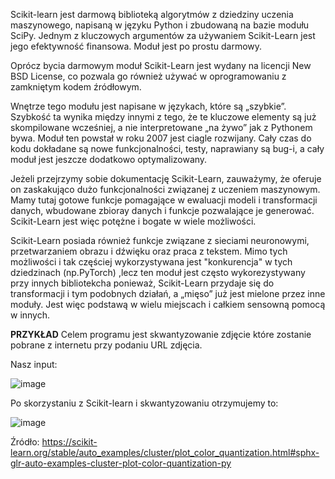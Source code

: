 Scikit-learn jest darmową biblioteką algorytmów z dziedziny uczenia maszynowego, napisaną w języku Python i zbudowaną na bazie modułu SciPy.
Jednym z kluczowych argumentów za używaniem Scikit-Learn jest jego efektywność finansowa. Moduł jest po prostu darmowy.


Oprócz bycia darmowym moduł Scikit-Learn jest wydany na licencji New BSD License, co pozwala go również używać w oprogramowaniu z zamkniętym kodem źródłowym.


Wnętrze tego modułu jest napisane w językach, które są „szybkie”. Szybkość ta wynika między innymi z tego,
że te kluczowe elementy są już skompilowane wcześniej, a nie interpretowane „na żywo” jak z Pythonem bywa.
Moduł ten powstał w roku 2007 jest ciagle rozwijany. Cały czas do kodu dokładane są nowe funkcjonalności,
testy, naprawiany są bug-i, a cały moduł jest jeszcze dodatkowo optymalizowany.


Jeżeli przejrzymy sobie dokumentację Scikit-Learn, zauważymy, że oferuje on zaskakująco dużo funkcjonalności związanej z uczeniem maszynowym.
 Mamy tutaj gotowe funkcje pomagające w ewaluacji modeli i transformacji danych, wbudowane zbioray danych i funkcje pozwalające je generować. Scikit-Learn jest więc potężne i bogate w wiele możliwości.


Scikit-Learn posiada również funkcje związane z sieciami neuronowymi, przetwarzaniem obrazu i dźwięku oraz praca z tekstem. Mimo tych możliwości i tak częściej wykorzystywana jest "konkurencja" w tych dziedzinach (np.PyTorch) ,lecz ten moduł jest często wykorezystywany przy innych bibliotekcha ponieważ, Scikit-Learn przydaje się do transformacji i tym podobnych działań, a „mięso” już jest mielone przez inne moduły. Jest więc podstawą w wielu miejscach i całkiem sensowną pomocą w innych.

**PRZYKŁAD**
Celem programu jest skwantyzowanie zdjęcie które zostanie pobrane z internetu przy podaniu URL zdjęcia.


Nasz input:


![image](https://user-images.githubusercontent.com/80325475/151675509-d7120274-0884-4cbb-a0e5-6f2920bdf286.png)



Po skorzystaniu z Scikit-learn i skwantyzowaniu
otrzymujemy to:


![image](https://user-images.githubusercontent.com/80325475/151675539-4ed8d934-b916-4426-9a7c-759eccf8f539.png)


Źródło: https://scikit-learn.org/stable/auto_examples/cluster/plot_color_quantization.html#sphx-glr-auto-examples-cluster-plot-color-quantization-py
